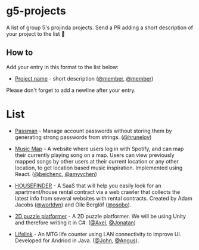 # g5-projects
A list of group 5's projinda projects. Send a PR adding a short description of your project to the list 🚀

## How to
Add your entry in this format to the list below:
- [Project name](https://github.com/mictab/) - short description ([@member](https://github.com/mictab), [@member](https://github.com/mictab))

Please don't forget to add a newline after your entry.

# List

- [Passman](https://github.com/hrunelov/passman) - Manage account passwords without storing them by generating strong passwords from strings. ([@hrunelov](https://github.com/hrunelov))

- [Music Map](https://github.com/beichenc/MusicMap) - A website where users log in with Spotify, and can map their currently playing song on a map. Users can view previously mapped songs by other users at their current location or any other location, to get location based music inspiration. Implemented using React. ([@beichenc](https://github.com/beichenc), [@amyychen](https://github.com/amyychen))  

- [HOUSEFINDER](https://github.com/worldyn/crawler) - A SaaS that will help you easily look for an apartment/house rental contract via a web crawler that collects the latest info from several websites with rental contracts. Created by Adam Jacobs ([@worldyn](https://github.com/worldyn)) and Olle Berglöf ([@osobo](https://github.com/osobo)).

- [2D puzzle platformer](https://github.com/AxlLind/2D-platformer) - A 2D puzzle platformer. We will be using Unity and therefore writing it in C#. ([@Axel](https://github.com/axlLind), [@Jonatan](https://github.com/Jontpan))

- [Lifelink](https://github.com/johnnil/Lifelink/) - An MTG life counter using LAN connectivity to improve UI. Developed for Andriod in Java. ([@John](https://github.com/johnnil), [@Angus](https://github.com/angloth)).
